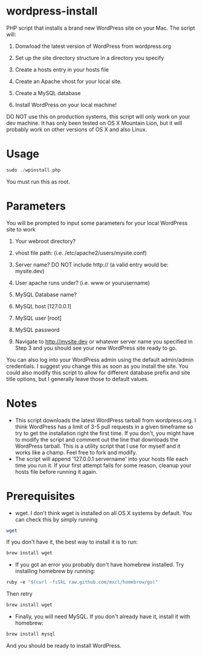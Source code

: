 wordpress-install
=============
PHP script that installs a brand new WordPress site on your Mac. The script will: 

1. Donwload the latest version of WordPress from wordpress.org

2. Set up the site directory structure in a directory you specify 

3. Create a hosts entry in your hosts file

4. Create an Apache vhost for your local site. 

5. Create a MySQL database

6. Install WordPress on your local machine!

DO NOT use this on production systems, this script will only work on your dev machine. It has only been tested on OS X Mountain Lion, but it will probably work on other versions of OS X and also Linux.


Usage
=============
```php
sudo ./wpinstall.php
```
You must run this as root.

Parameters
=============
You will be prompted to input some parameters for your local WordPress site to work

1. Your webroot directory?

2. vhost file path: (i.e. /etc/apache2/users/mysite.conf)

3. Server name? DO NOT include http:// (a valid entry would be: mysite.dev)

4. User apache runs under? (i.e. www or yourusername)

5. MySQL Database name?

6. MySQL host [127.0.0.1]

7. MySQL user [root]

8. MySQL password

9. Navigate to http://mysite.dev or whatever server name you specified in Step 3 and you should see your new WordPress site ready to go.

You can also log into your WordPress admin using the default admin/admin credentials.  I suggest you change this as soon as you install the site. You could also modify this script to allow for different database prefix and site title options, but I generally leave those to default values.

Notes
=============
* This script downloads the latest WordPress tarball from wordpress.org.  I think WordPress has a limit of 3-5 pull requests in a given timeframe so try to get the installation right the first time.  If you don't, you might have to modify the script and comment out the line that downloads the WordPress tarball.  This is a utility script that I use for myself and it works like a champ.  Feel free to fork and modify.
* The script will append '127.0.0.1 servername' into your hosts file each time you run it.  If your first attempt fails for some reason, cleanup your hosts file before running it again.

Prerequisites
=============
* wget.  I don't think wget is installed on all OS X systems by default.  You can check this by simply running
```bash
wget
```
If you don't have it, the best way to install it is to run:
```bash
brew install wget
```

* If you got an error you probably don't have homebrew installed. Try installing homebrew by running:
```ruby
ruby -e "$(curl -fsSkL raw.github.com/mxcl/homebrew/go)"
```

Then retry
```bash
brew install wget
```

* Finally, you will need MySQL. If you don't already have it, install it with homebrew:
```bash
brew install mysql
```
And you should be ready to install WordPress.
